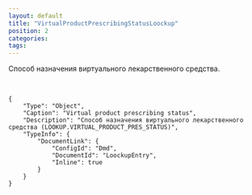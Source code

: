```yaml
---
layout: default
title: "VirtualProductPrescribingStatusLoockup"
position: 2
categories: 
tags: 
---
```


Способ назначения виртуального лекарственного средства.

 

```
{
	"Type": "Object",
	"Caption": "Virtual product prescribing status",
	"Description": "Способ назначения виртуального лекарственного средства (LOOKUP.VIRTUAL_PRODUCT_PRES_STATUS)",
	"TypeInfo": {
		"DocumentLink": {
			"ConfigId": "Dmd",
			"DocumentId": "LoockupEntry",
			"Inline": true
		}
	}
}
```

 

 

